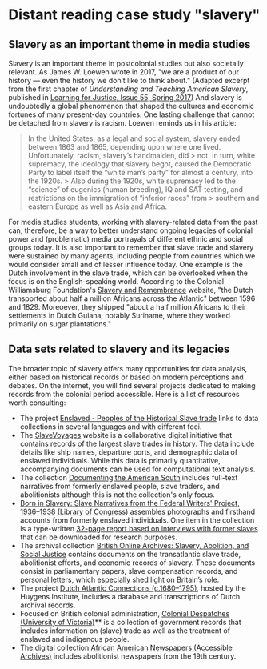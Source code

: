 # Distant reading case study "slavery"

## Slavery as an important theme in media studies

Slavery is an important theme in postcolonial studies but also societally relevant. As James W. Loewen wrote in 2017, "we are a product of our history — even the history we don’t like to think about." (Adapted excerpt from the first chapter of *Understanding and Teaching American Slavery*, published in [Learning for Justice, Issue 55, Spring 2017](https://www.learningforjustice.org/magazine/spring-2017/what-learning-about-slavery-can-teach-us-about-ourselves)) And slavery is undoubtedly a global phenomenon that shaped the cultures and economic fortunes of many present-day countries. One lasting challenge that cannot be detached from slavery is racism. Loewen reminds us in his article:

> In the United States, as a legal and social system, slavery ended between 1863 and 1865, depending upon where one lived. Unfortunately, racism, slavery’s handmaiden, did > not. In turn, white supremacy, the ideology that slavery begot, caused the Democratic Party to label itself the “white man’s party” for almost a century, into the 1920s. > Also during the 1920s, white supremacy led to the “science” of eugenics (human breeding), IQ and SAT testing, and restrictions on the immigration of “inferior races” from > southern and eastern Europe as well as Asia and Africa.

For media studies students, working with slavery-related data from the past can, therefore, be a way to better understand ongoing legacies of colonial power and (problematic) media portrayals of different ethnic and social groups today. It is also important to remember that slave trade and slavery were sustained by many agents, including people from countries which we would consider small and of lesser influence today. One example is the Dutch involvement in the slave trade, which can be overlooked when the focus is on the English-speaking world. According to the Colonial Williamsburg Foundation's [Slavery and Remembrance](https://slaveryandremembrance.org/articles/article/?id=A0145) website, "the Dutch transported about half a million Africans across the Atlantic" between 1596 and 1829. Moreoever, they shipped "about a half million Africans to their settlements in Dutch Guiana, notably Suriname, where they worked primarily on sugar plantations."

## Data sets related to slavery and its legacies

The broader topic of slavery offers many opportunities for data analysis, either based on historical records or based on modern perceptions and debates. On the internet, you will find several projects dedicated to making records from the colonial period accessible. Here is a list of resources worth consulting:

- The project [Enslaved - Peoples of the Historical Slave trade](https://enslaved.org/data/) links to data collections in several languages and with different foci.
- The [SlaveVoyages](https://www.slavevoyages.org/) website is a collaborative digital initiative that contains records of the largest slave trades in history. The data include details like ship names, departure ports, and demographic data of enslaved individuals. While this data is primarily quantitative, accompanying documents can be used for computational text analysis.
- The collection [Documenting the American South](https://docsouth.unc.edu/) includes full-text narratives from formerly enslaved people, slave traders, and abolitionists although this is not the collection's only focus.
- [Born in Slavery: Slave Narratives from the Federal Writers' Project, 1936–1938 (Library of Congress)](https://www.loc.gov/collections/slave-narratives-from-the-federal-writers-project-1936-to-1938/) assembles photographs and firsthand accounts from formerly enslaved individuals. One item in the collection is a type-written [32-page report based on interviews with former slaves](https://www.loc.gov/resource/mesn.001/?st=gallery) that can be downloaded for research purposes.
- The archival collection [British Online Archives: Slavery, Abolition, and Social Justice](https://www.britishonlinearchives.digital/) contains documents on the transatlantic slave trade, abolitionist efforts, and economic records of slavery. These documents consist in parliamentary papers, slave compensation records, and personal letters, which especially shed light on Britain’s role.
- The project [Dutch Atlantic Connections (c.1680–1795)](https://www.huygens.knaw.nl/projecten/dutch-atlantic-connections-1680-1795/), hosted by the Huygens Institute, includes a database and transcriptions of Dutch archival records.
- Focused on British colonial administration, [Colonial Despatches (University of Victoria)](https://bcgenesis.uvic.ca/)** is a collection of government records that includes information on (slave) trade as well as the treatment of enslaved and indigenous people.
- The digital collection [African American Newspapers (Accessible Archives)](https://www.accessible-archives.com/) includes abolitionist newspapers from the 19th century.

